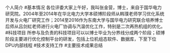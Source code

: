 个人简介
#基本情况
各位评委大家上午好，我叫张金营，博士，来自于国华电力研究院。2004年至2014年在华北电力大学本硕博阶段师从韩璞老师学习优化系统开发与火电厂研究工作；2014至2016作为东南大学与国华电力研究联合培养博士后师从吕剑虹老师进行火电厂协调与汽温优化工作，特别是二次再热机组的优化。
#科技项目
所参与及负责的科技项目可以以博士毕业为分界线分成两个阶段；硕博阶段主要进行优化控制平台的研发，包括上位机组态软件、数据库，下至下位DPU内部线程
#技术支持工作
#主要技术成果总结
